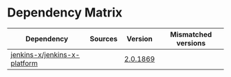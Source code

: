 # Dependency Matrix

Dependency | Sources | Version | Mismatched versions
---------- | ------- | ------- | -------------------
[jenkins-x/jenkins-x-platform](https://github.com/jenkins-x/jenkins-x-platform) |  | [2.0.1869](https://github.com/jenkins-x/jenkins-x-platform/releases/tag/v2.0.1869) | 
